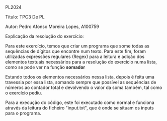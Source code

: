 PL2024

Título: TPC3 De PL

Autor: Pedro Afonso Moreira Lopes, A100759

Explicação da resolução do exercício:

Para este exercício, temos que criar um programa que some todas as sequências de dígitos que encontre num texto. Para este fim, foram utilizadas expressões regulares (Regex) para a leitura e adição dos elementos textuais necessários para a resolução do exercício numa lista, como se pode ver na função **somador**

Estando todos os elementos necessários nessa lista, depois é feita uma travessia por essa lista, somando sempre que possível as sequências de números ao contador total e devolvendo o valor da soma também, tal como o exercício pediu.

Para a execução do código, este foi executado como normal e funciona através da leitura do ficheiro "input.txt", que é onde se situam os inputs para o programa.
